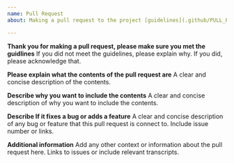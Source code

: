 ```yaml
---
name: Pull Request
about: Making a pull request to the project [guidelines](.github/PULL_REQUEST_TEMPLATE.md)

---
```


**Thank you for making a pull request, please make sure you met the guidlines**
If you did not meet the guidelines, please explain why. If you did, please acknowledge that.

**Please explain what the contents of the pull request are**
A clear and concise description of the contents.

**Describe why you want to include the contents**
A clear and concise description of why you want to include the contents.

**Describe If it fixes a bug or adds a feature**
A clear and concise description of any bug or feature that this pull request is connect to. Include issue number or links.

**Additional information**
Add any other context or information about the pull request here. Links to issues or include relevant transcripts.
